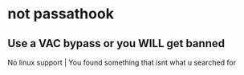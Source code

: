 # not passathook

## Use a VAC bypass or you WILL get banned

No linux support |
You found something that isnt what u searched for
